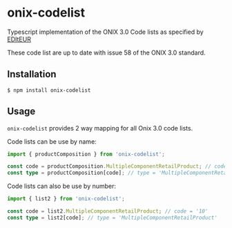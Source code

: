 # onix-codelist
Typescript implementation of the ONIX 3.0 Code lists as specified by [EDItEUR](https://www.editeur.org)

These code list are up to date with issue 58 of the ONIX 3.0 standard. 

## Installation

```shell
$ npm install onix-codelist
```

## Usage

`onix-codelist` provides 2 way mapping for all Onix 3.0 code lists.

Code lists can be use by name:

```typescript
import { productComposition } from 'onix-codelist';

const code = productComposition.MultipleComponentRetailProduct; // code = '10'
const type = productComposition[code]; // type = 'MultipleComponentRetailProduct'
```

Code lists can also be use by number:

```typescript
import { list2 } from 'onix-codelist';

const code = list2.MultipleComponentRetailProduct; // code = '10'
const type = list2[code]; // type = 'MultipleComponentRetailProduct'
```



